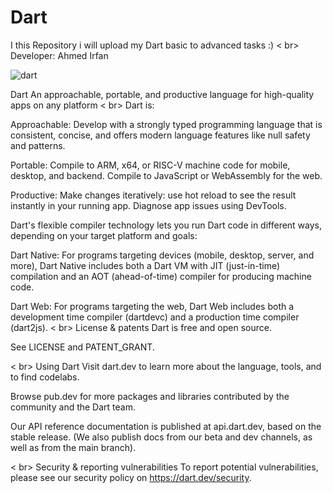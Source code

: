 # Dart
I this Repository i will upload my Dart basic to advanced tasks :) 
< br>
Developer: Ahmed Irfan

![dart](https://github.com/Ahmedirfan786/Dart/assets/129369417/8ccbf0cf-ffb5-49ea-9b1d-0e3d4bffe105)


Dart
An approachable, portable, and productive language for high-quality apps on any platform
< br>
Dart is:

Approachable: Develop with a strongly typed programming language that is consistent, concise, and offers modern language features like null safety and patterns.

Portable: Compile to ARM, x64, or RISC-V machine code for mobile, desktop, and backend. Compile to JavaScript or WebAssembly for the web.

Productive: Make changes iteratively: use hot reload to see the result instantly in your running app. Diagnose app issues using DevTools.

Dart's flexible compiler technology lets you run Dart code in different ways, depending on your target platform and goals:

Dart Native: For programs targeting devices (mobile, desktop, server, and more), Dart Native includes both a Dart VM with JIT (just-in-time) compilation and an AOT (ahead-of-time) compiler for producing machine code.

Dart Web: For programs targeting the web, Dart Web includes both a development time compiler (dartdevc) and a production time compiler (dart2js).
< br>
License & patents
Dart is free and open source.

See LICENSE and PATENT_GRANT.

< br>
Using Dart
Visit dart.dev to learn more about the language, tools, and to find codelabs.

Browse pub.dev for more packages and libraries contributed by the community and the Dart team.

Our API reference documentation is published at api.dart.dev, based on the stable release. (We also publish docs from our beta and dev channels, as well as from the main branch).

< br>
Security & reporting vulnerabilities
To report potential vulnerabilities, please see our security policy on https://dart.dev/security.

